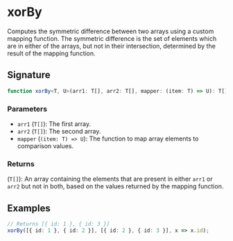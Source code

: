 # xorBy

Computes the symmetric difference between two arrays using a custom mapping function. 
The symmetric difference is the set of elements which are in either of the arrays, 
but not in their intersection, determined by the result of the mapping function.

## Signature

```typescript
function xorBy<T, U>(arr1: T[], arr2: T[], mapper: (item: T) => U): T[];
```

### Parameters 

- `arr1` (`T[]`): The first array.
- `arr2` (`T[]`): The second array.
- `mapper` (`(item: T) => U`): The function to map array elements to comparison values.

### Returns

(`T[]`): An array containing the elements that are present in either `arr1` or `arr2` but not in both, based on the values returned by the mapping function.

## Examples

```typescript
// Returns [{ id: 1 }, { id: 3 }]
xorBy([{ id: 1 }, { id: 2 }], [{ id: 2 }, { id: 3 }], x => x.id);
```
